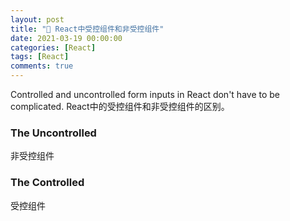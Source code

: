 ```yaml
---
layout: post
title: "🥫 React中受控组件和非受控组件"
date: 2021-03-19 00:00:00
categories: [React]
tags: [React]
comments: true
---
```


Controlled and uncontrolled form inputs in React don't have to be complicated.
React中的受控组件和非受控组件的区别。
<!--more-->

### The Uncontrolled

非受控组件

### The Controlled

受控组件

